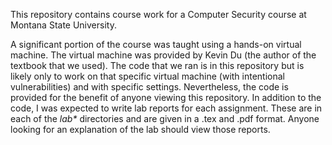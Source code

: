 This repository contains course work for a Computer Security course at Montana State University.

A significant portion of the course was taught using a hands-on virtual machine. The virtual machine was provided by Kevin Du (the author of the textbook that we used).
The code that we ran is in this repository but is likely only to work on that specific virtual machine (with intentional vulnerabilities) and with specific settings. Nevertheless, the code is provided for the benefit of anyone viewing this repository. In addition to the code, I was expected to write lab reports for each assignment. These are in each of the *lab\** directories and are given in a .tex and .pdf format. Anyone looking for an explanation of the lab should view those reports.
